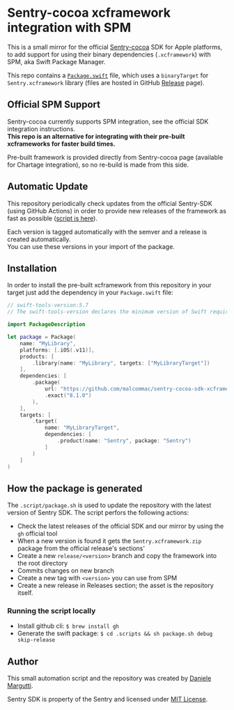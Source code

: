 # Sentry-cocoa xcframework integration with SPM

This is a small mirror for the official [Sentry-cocoa](https://github.com/getsentry/sentry-cocoa) SDK for Apple platforms, to add support for using their binary dependencies (`.xcframework`) with SPM, aka Swift Package Manager.

This repo contains a [`Package.swift`](https://github.com/malcommac/sentry-cocoa-sdk-xcframeworks/blob/main/Package.swift) file, which uses a `binaryTarget` for `Sentry.xcframework` library (files are hosted in GitHub [Release](https://github.com/malcommac/sentry-cocoa-sdk-xcframeworks/releases) page).

## Official SPM Support

Sentry-cocoa currently supports SPM integration, see the official SDK integration instructions.  
**This repo is an alternative for integrating with their pre-built xcframeworks for faster build times.**

Pre-built framework is provided directly from Sentry-cocoa page (available for Chartage integration), so no re-build is made from this side.

## Automatic Update

This repository periodically check updates from the official Sentry-SDK (using GitHub Actions) in order to provide new releases of the framework as fast as possible ([script is here](https://github.com/malcommac/sentry-cocoa-sdk-xcframeworks/blob/main/.scripts/package.sh)).  

Each version is tagged automatically with the semver and a release is created automatically.  
You can use these versions in your import of the package.

## Installation

In order to install the pre-built xcframework from this repository in your target just add the dependency in your `Package.swift` file:

```swift
// swift-tools-version:5.7
// The swift-tools-version declares the minimum version of Swift required to build this package.

import PackageDescription

let package = Package(
    name: "MyLibrary",
    platforms: [.iOS(.v11)],
    products: [
        .library(name: "MyLibrary", targets: ["MyLibraryTarget"])
    ],
    dependencies: [
        .package(
            url: "https://github.com/malcommac/sentry-cocoa-sdk-xcframeworks",
            .exact("8.1.0")
        ),
    ],
    targets: [
        .target(
            name: "MyLibraryTarget",
            dependencies: [
                .product(name: "Sentry", package: "Sentry")
            ]
        )
    ]
)
```

## How the package is generated

The `.script/package.sh` is used to update the repository with the latest version of Sentry SDK. The script perfors the following actions:

- Check the latest releases of the official SDK and our mirror by using the `gh` official tool
- When a new version is found it gets the `Sentry.xcframework.zip` package from the official release's sections'
- Create a new `release/<version>` branch and copy the framework into the root directory
- Commits changes on new branch
- Create a new tag with `<version>` you can use from SPM
- Create a new release in Releases section; the asset is the repository itself.

### Running the script locally

- Install github cli: `$ brew install gh`
- Generate the swift package: `$ cd .scripts && sh package.sh debug skip-release`

## Author

This small automation script and the repository was created by [Daniele Margutti](https://github.com/malcommac).

Sentry SDK is property of the Sentry and licensed under [MIT License](https://github.com/getsentry/sentry-cocoa/blob/main/LICENSE.md).
